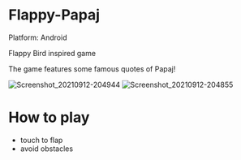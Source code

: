 # Flappy-Papaj
Platform: Android

Flappy Bird inspired game

The game features some famous quotes of Papaj!

![Screenshot_20210912-204944](https://user-images.githubusercontent.com/70964650/132999319-c14aae2f-232b-4172-b9b1-23692ceaff8f.jpg)
![Screenshot_20210912-204855](https://user-images.githubusercontent.com/70964650/132999321-3cc7f3d8-4f48-4391-922e-90707aeec536.jpg)


# How to play
 - touch to flap
 - avoid obstacles
 
